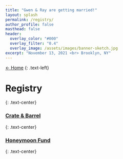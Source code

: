 ```yaml
---
title: "Gwen & Ray are getting married!"
layout: splash
permalink: /registry/
author_profile: false
masthead: false
header:
  overlay_color: "#000"
  overlay_filter: "0.4"
  overlay_image: /assets/images/banner-sketch.jpg
excerpt: "November 13, 2021 <br> Brooklyn, NY"
---
```


 [<- Home](../index.html)
{: .text-left}

# Registry
{: .text-center}

### [Crate & Barrel](https://www.crateandbarrel.com/gift-registry/gwen-breitstein-and-ray-lyon/r6215352)
{: .text-center}

### [Honeymoon Fund](https://www.honeyfund.com/wedding/lyon-breitstein-11-13-2021)
{: .text-center}
